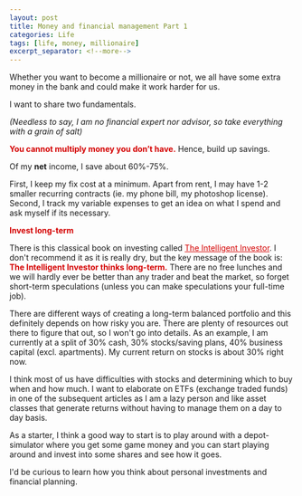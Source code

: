 ```yaml
---
layout: post
title: Money and financial management Part 1 
categories: Life
tags: [life, money, millionaire]
excerpt_separator: <!--more-->
---
```


Whether you want to become a millionaire or not, we all have some extra money in the bank and could make it work harder for us.

I want to share two fundamentals.

<em>(Needless to say, I am no financial expert nor advisor, so take everything with a grain of salt)</em>

<span style="color:#d40202; font-weight: bold">You cannot multiply money you don’t have.</span> Hence, build up savings. 

Of my <b>net</b> income, I save about 60%-75%. <!--more-->

First, I keep my fix cost at a minimum. Apart from rent, I may have 1-2 smaller recurring contracts (ie. my phone bill, my photoshop license). Second, I track my variable expenses to get an idea on what I spend and ask myself if its necessary.

<span style="color:#d40202; font-weight: bold">Invest long-term</span>

There is this classical book on investing called <a href="https://www.amazon.com/dp/B000FC12C8/ref=dp-kindle-redirect?_encoding=UTF8&btkr=1" style="color: #d40202;font-weight: normal;text-decoration: underline;" target="_blank">The Intelligent Investor</a>. I don't recommend it as it is really dry, but the key message of the book is: <span style="color:#d40202; font-weight: bold">The Intelligent Investor thinks long-term.</span> There are no free lunches and we will hardly ever be better than any trader and beat the market, so forget short-term speculations (unless you can make speculations your full-time job).

There are different ways of creating a long-term balanced portfolio and this definitely depends on how risky you are. There are plenty of resources out there to figure that out, so I won't go into details. As an example, I am currently at a split of 30% cash, 30% stocks/saving plans, 40% business capital (excl. apartments). My current return on stocks is about 30% right now. 

I think most of us have difficulties with stocks and determining which to buy when and how much. I want to elaborate on ETFs (exchange traded funds) in one of the subsequent articles as I am a lazy person and like asset classes that generate returns without having to manage them on a day to day basis.

As a starter, I think a good way to start is to play around with a depot-simulator where you get some game money and you can start playing around and invest into some shares and see how it goes.

I'd be curious to learn how you think about personal investments and financial planning.
